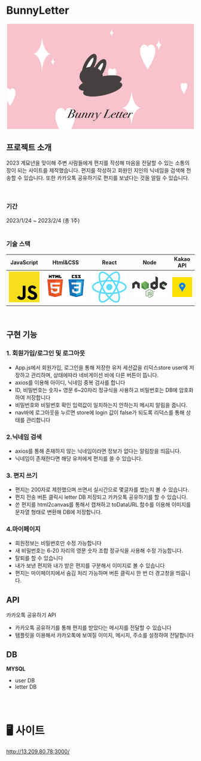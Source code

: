 #  BunnyLetter

<p align="center">
  <img src="./img/readme.png" width="500px">
</p>


## 프로젝트 소개
<p>
2023 계묘년을 맞이해 주변 사람들에게 편지를 작성해 마음을 전달할 수 있는 소통의 장이 되는 사이트를 제작했습니다.
편지를 작성하고 회원인 지인의 닉네임을 검색해 전송할 수 있습니다. 또한 카카오톡 공유하기로 편지를 보냈다는 것을 알릴 수 있습니다.   
</p>
 
<br>    
    
### 기간
2023/1/24 ~ 2023/2/4 (총 1주)
<br>
<br>
    
    
### 기술 스택

| JavaScript | Html&CSS |  React   |  Node   | Kakao API   |
| :--------: | :--------: | :------: | :-----: | :-----: |
|   ![js]    |   ![htmlCss]    | ![react] | ![nodejs] | ![Kakao]   |

<br>

## 구현 기능

### 1. 회원가입/로그인 및 로그아웃
- App.js에서 회원가입, 로그인을 통해 저장한 유저 세션값을 리덕스store user에 저장하고 관리하며, 상태에따라 네비게이션 바에 다른 버튼이 뜹니다.
- axios를 이용해 아이디, 닉네임 중복 검사를 합니다
- ID, 비밀번호는 숫자+ 영문 6~20자리 정규식을 사용하고 비밀번호는 DB에 암호화하여 저장합니다
- 비밀번호와 비밀번호 확인 입력값이 일치하는지 안하는지 메시지 알림을 줍니다.
-  nav바에 로그아웃을 누르면 store에 login 값이 false가 되도록 리덕스를 통해 상태를 관리합니다

### 2.닉네임 검색
- axios를 통해 존재하지 않는 닉네임이라면 정보가 없다는 알림창을 띄웁니다.
- 닉네임이 존재한다면 해당 유저에게 편지를 쓸 수 있습니다.
    
### 3. 편지 쓰기
- 편지는 200자로 제한했으며 쓰면서 실시간으로 몇글자를 썼는지 볼 수 있습니다.
- 편지 전송 버튼 클릭시 letter DB 저장되고 카카오톡 공유하기를 할 수 있습니다.
- 쓴 편지를 html2canvas를 통해서 캡쳐하고 toDataURL 함수를 이용해 이미지를 문자열 형태로 변환해 DB에 저장합니다.
    
### 4.마이페이지
- 회원정보는 비밀번호만 수정 가능합니다
- 새 비밀번호는 6-20 자리의 영문 숫자 조합 정규식을 사용해 수정 가능합니다.
- 탈퇴를 할 수 있습니다
- 내가 보낸 편지와 내가 받은 편지를 구분해서 이미지로 볼 수 있습니다
- 편지는 마이페이지에서 숨김 처리 가능하며 버튼 클릭시 한 번 더 경고창을 띄웁니다.

## API
카카오톡 공유하기 API
- 카카오톡 공유하기를 통해 편지를 받았다는 메시지를 전달할 수 있습니다
- 템플릿을 이용해서 카카오톡에 보여질 이미지, 메시지, 주소를 설정하여 전달합니다
    
## DB
**MYSQL**
  - user DB
  - letter DB
    


<!-- Stack Icon Refernces -->

[js]: /img/js.png
[htmlCss]:  /img/html_css_logo.png
[nodejs]:  /img/Node.js_logo.svg.png
[react]:  /img/React-icon.png
[Kakao]:  /img/kakaoApi.png

<br>
<br>

#  🖥 사이트
http://13.209.80.78:3000/

